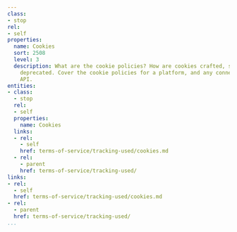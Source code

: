 ```yaml
---
class:
- stop
rel:
- self
properties:
  name: Cookies
  sort: 2508
  level: 3
  description: What are the cookie policies? How are cookies crafted, stored, and
    deprecated. Cover the cookie policies for a platform, and any connection to the
    API.
entities:
- class:
  - stop
  rel:
  - self
  properties:
    name: Cookies
  links:
  - rel:
    - self
    href: terms-of-service/tracking-used/cookies.md
  - rel:
    - parent
    href: terms-of-service/tracking-used/
links:
- rel:
  - self
  href: terms-of-service/tracking-used/cookies.md
- rel:
  - parent
  href: terms-of-service/tracking-used/
...
```

